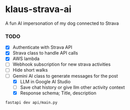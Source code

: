 # klaus-strava-ai

A fun AI impersonation of my dog connected to Strava

### TODO

- [x] Authenticate with Strava API
- [x] Strava class to handle API calls
- [x] AWS lambda
- [ ] Webhook subscription for new strava activities
- [ ] Hide short walks
- [ ] Gemini AI class to generate messages for the post
  - [x] LLM in Google AI Studio
  - [ ] Save chat history or give llm other activity context
  - [x] Response schema; Title, description

`fastapi dev api/main.py`

